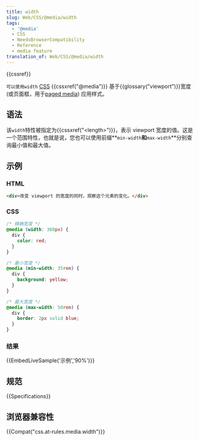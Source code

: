 ```yaml
---
title: width
slug: Web/CSS/@media/width
tags:
  - '@media'
  - CSS
  - NeedsBrowserCompatibility
  - Reference
  - media feature
translation_of: Web/CSS/@media/width
---
```

{{cssref}}

`可以使用width` [CSS](/en-US/docs/CSS) {{cssxref("@media")}} 基于{{glossary("viewport")}}宽度 (或页面框，用于[paged media](/en-US/docs/Web/CSS/Paged_media)) 应用样式。

## 语法

该`width`特性被指定为{{cssxref("&lt;length&gt;")}}，表示 viewport 宽度的值。这是一个范围特性，也就是说，您也可以使用前缀**`min-width`**和**`max-width`**分别查询最小值和最大值。

## 示例

### HTML

```html
<div>改变 viewport 的宽度的同时，观察这个元素的变化。</div>
```

### CSS

```css
/* 精确宽度 */
@media (width: 360px) {
  div {
    color: red;
  }
}

/* 最小宽度 */
@media (min-width: 35rem) {
  div {
    background: yellow;
  }
}

/* 最大宽度 */
@media (max-width: 50rem) {
  div {
    border: 2px solid blue;
  }
}
```

### 结果

{{EmbedLiveSample('示例','90%')}}

## 规范

{{Specifications}}

## 浏览器兼容性

{{Compat("css.at-rules.media.width")}}

